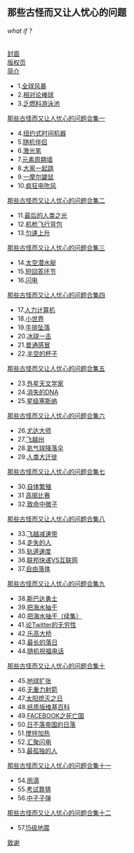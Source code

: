 ## 那些古怪而又让人忧心的问题
###### what if ?

[封面](./Part1/Cover)  
[版权页](./Part1/Copyright)  
[简介](./Part1/Introduction)  

* 1.[全球风暴](./Part1/Global_Windstrom)  
* 2.[相对论棒球](./Part1/Relativistic_Baseball)  
* 3.[乏燃料游泳池](./Part1/Spent_Fuel_Pool)  

[那些古怪而又让人忧心的问题合集一](./Part1/What_If_Box_1)  

* 4.[纽约式时间机器](./Part1/Time_Machine)  
* 5.[随机伴侣](./Part1/Soul_Mate)  
* 6.[激光笔](./Part1/Laser_Pointer)  
* 7.[元素周期墙](./Part1/Periodic_Wall_of_the_elements)  
* 8.[大家一起跳](./Part1/Everybody_Jump)  
* 9.[一摩尔鼹鼠](./Part1/A_Mole_of_Moles)  
* 10.[疯狂电吹风](./Part1/Hair_Dryer)

[那些古怪而又让人忧心的问题合集二](./Part1/What_If_Box_2)  

* 11.[最后的人类之光](./Part1/The_Last_Human_Light)  
* 12.[机枪飞行背包](./Part1/Machine-Gun_Jetpack)  
* 13.[匀速上升](./Part1/Rising_Steadily)  

[那些古怪而又让人忧心的问题合集三](./Part1/What_If_Box_3)  

* 14.[太空潜水艇](./Part1/Orbital_Submarine)  
* 15.[短回答环节](./Part1/Short-Answer_Section)
* 16.[闪电](./Part1/Lighting)

[那些古怪而又让人忧心的问题合集四](./Part1/What_If_Box_4)  

* 17.[人力计算机](./Part1/Human_Computer)  
* 18.[小世界](./Part1/Little_Planet)  
* 19.[牛排坠落](./Part1/Steak_Drop)  
* 20.[冰球一击](./Part1/Hockey_Puck)
* 21.[普通感冒](./Part1/Common_Cold)
* 22.[半空的杯子](./Part1/Glass_Half_Empty)

[那些古怪而又让人忧心的问题合集五](./Part1/What_If_Box_5)  

* 23.[外星天文学家](./Part1/Alien_Astronomers)
* 24.[消失的DNA](./Part1/No_More_DNA)
* 25.[星级塞斯纳](./Part1/Interplanetary_Cessna)

[那些古怪而又让人忧心的问题合集六](./Part1/What_If_Box_6)  

* 26.[尤达大师](./Part1/Yoda)
* 27.[飞越州](./Part1/Flyover_states)
* 28.[氦气球降落伞](./Part1/Falling_With_Helium)
* 29.[人类大迁徙](./Part1/Everybody_out)

[那些古怪而又让人忧心的问题合集七](./Part1/What_If_Box_7)  

* 30.[自体繁殖](./Part1/Self-Fertilization)
* 31 [高掷比赛](./Part1/High_Throw)
* 32.[致命中微子](./Part1/Lethal_Neutrinos)

[那些古怪而又让人忧心的问题合集八](./Part1/What_If_Box_8)

* 33.[飞越减速带](./Part1/Speed_Bump)
* 34.[走失的人](./Part1/Lost_Immortals)
* 35.[轨道速度](./Part1/Orbital_Speed)
* 36.[联邦快递VS互联网](./Part1/Fedex_Bandwidth)
* 37.[自由落体](./Part1/Free_Fall)

[那些古怪而又让人忧心的问题合集九](./Part1/What_If_Box_9)  

* 38.[斯巴达勇士](./Part1/Sparta)
* 39.[把海水抽干](./Part1/Drain_The_Oceans)
* 40.[把海水抽干（续集）](./Part1/Drain_The_Oceans_2)
* 41.[论Twitter的无穷性](./Part1/Twitter)
* 42.[乐高大桥](./Part1/Lego_Bridge)
* 43.[最长的落日](./Part1/Longest_Sunset)
* 44.[随机祝福电话](./Part1/Random_Sneeze_Call)

[那些古怪而又让人忧心的问题合集十](./Part1/What_If_Box_10)  

* 45.[地球扩张](./Part1/Expanding_Earth)
* 46.[无重力射箭](./Part1/Weightless_Arrow)
* 47.[太阳熄灭之日](./Part1/Sunless_Earth)
* 48.[纸质版维基百科](./Part1/Updating_A_Printed_Wikipedia)
* 49.[FACEBOOK之死亡国](./Part1/Facebook_Of_The_Dead)
* 50.[日不落帝国的日落](./Part1/Sunset_On_The_British_Empire)
* 51.[搅拌加热](./Part1/Stirring_Tea)
* 52.[汇聚闪电](./Part1/All_The_Lightning)
* 53.[最孤独的人](./Part1/Loneliest_Human)

[那些古怪而又让人忧心的问题合集十一](./Part1/What_If_Box_11)  

* 54.[雨滴](./Part1/Raindrop)
* 55.[考试靠猜](./Part1/Sat_Guessing)
* 56.[中子子弹](./Part1/Neutron_Bullet)

[那些古怪而又让人忧心的问题合集十二](./Part1/What_If_Box_12)  

* 57.[15级地震](./Part1/Richter_15)

[致谢](./Part1/Thanks)
